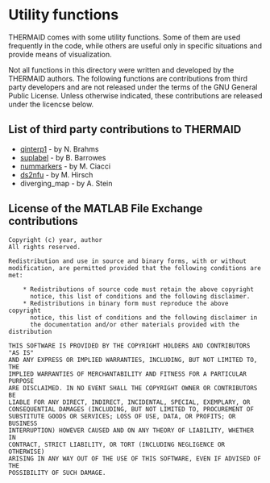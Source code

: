 # Utility functions

THERMAID comes with some utility functions. Some of them are used frequently
in the code, while others are useful only in specific situations and provide
means of visualization.

Not all functions in this directory were written and developed by the THERMAID
authors. The following functions are contributions from third party developers
and are not released under the terms of the GNU General Public License. 
Unless otherwise indicated, these contributions are released under the licencse below.

List of third party contributions to THERMAID
---------------------------------------------

* [qinterp1](https://ch.mathworks.com/matlabcentral/fileexchange/10286-fast-interpolation) - by N. Brahms 
* [suplabel](https://ch.mathworks.com/matlabcentral/fileexchange/7772-suplabel) - by B. Barrowes
* [nummarkers](https://ch.mathworks.com/matlabcentral/fileexchange/42560-line-fewer-markers) - by M. Ciacci
* [ds2nfu](https://ch.mathworks.com/matlabcentral/fileexchange/10656-data-space-to-figure-units-conversion) - by M. Hirsch
* diverging_map - by A. Stein

License of the MATLAB File Exchange contributions
-------------------------------------------------

```
Copyright (c) year, author
All rights reserved.

Redistribution and use in source and binary forms, with or without
modification, are permitted provided that the following conditions are
met:

    * Redistributions of source code must retain the above copyright
      notice, this list of conditions and the following disclaimer.
    * Redistributions in binary form must reproduce the above copyright
      notice, this list of conditions and the following disclaimer in
      the documentation and/or other materials provided with the distribution

THIS SOFTWARE IS PROVIDED BY THE COPYRIGHT HOLDERS AND CONTRIBUTORS "AS IS"
AND ANY EXPRESS OR IMPLIED WARRANTIES, INCLUDING, BUT NOT LIMITED TO, THE
IMPLIED WARRANTIES OF MERCHANTABILITY AND FITNESS FOR A PARTICULAR PURPOSE
ARE DISCLAIMED. IN NO EVENT SHALL THE COPYRIGHT OWNER OR CONTRIBUTORS BE
LIABLE FOR ANY DIRECT, INDIRECT, INCIDENTAL, SPECIAL, EXEMPLARY, OR
CONSEQUENTIAL DAMAGES (INCLUDING, BUT NOT LIMITED TO, PROCUREMENT OF
SUBSTITUTE GOODS OR SERVICES; LOSS OF USE, DATA, OR PROFITS; OR BUSINESS
INTERRUPTION) HOWEVER CAUSED AND ON ANY THEORY OF LIABILITY, WHETHER IN
CONTRACT, STRICT LIABILITY, OR TORT (INCLUDING NEGLIGENCE OR OTHERWISE)
ARISING IN ANY WAY OUT OF THE USE OF THIS SOFTWARE, EVEN IF ADVISED OF THE
POSSIBILITY OF SUCH DAMAGE.
```